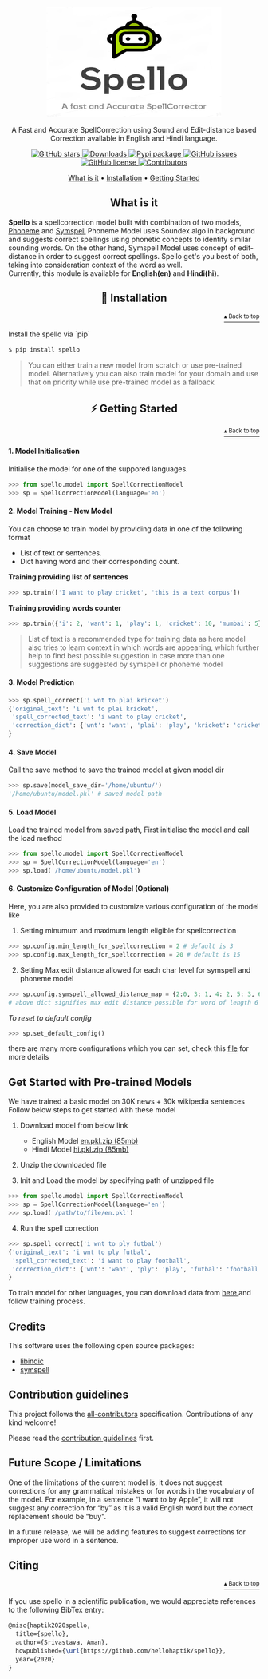 <p align="center">
    <img src="logo.png" width="350", height="220">
</p> 
<p align="center">A Fast and Accurate SpellCorrection using Sound and Edit-distance based Correction available in English and Hindi language.      
</p>  
<p align="center">  
  <a href="https://github.com/hellohaptik/spello/stargazers">  
    <img src="https://img.shields.io/github/stars/hellohaptik/spello.svg?colorA=orange&colorB=orange&logo=github"  
         alt="GitHub stars">  
  </a> 
  <a href="https://pepy.tech/project/spello/">  
      <img src="https://pepy.tech/badge/spello" alt="Downloads">  
  </a>   
  <a href="https://pypi.org/project/spello/">  
      <img src="https://img.shields.io/pypi/v/spello?colorB=brightgreen" alt="Pypi package">  
  </a>  
  <a href="https://github.com/hellohaptik/spello/issues">
        <img src="https://img.shields.io/github/issues/hellohaptik/spello.svg"
             alt="GitHub issues">
  </a>
  <a href="https://github.com/hellohaptik/spello/blob/master/LICENSE">  
        <img src="https://img.shields.io/github/license/hellohaptik/spello.svg"  
             alt="GitHub license">  
  </a>
  <a href="https://github.com/hellohaptik/spello/graphs/contributors">  
        <img src="https://img.shields.io/badge/all_contributors-5-blue.svg"  
             alt="Contributors">  
  </a>  
</p>  
  
<p align="center">  
 <a href="#what-is-it">What is it</a> •  
  <a href="#-installation">Installation</a> •  
  <a href="#-️getting-started">Getting Started</a> 
</p>  
</p>

<h2 align="center">What is it</h3>  
  
**Spello** is a spellcorrection model built with combination of two models, <a href="https://en.wikipedia.org/wiki/Soundex">Phoneme</a> and <a href="https://github.com/wolfgarbe/SymSpell"> Symspell</a> Phoneme Model uses Soundex algo in background and suggests correct spellings using phonetic concepts to identify similar sounding words. On the other hand, Symspell Model uses concept of edit-distance in order to suggest correct spellings. Spello get's you best of both, taking into consideration context of the word as well. <br>
Currently, this module is available for **English(en)** and  **Hindi(hi)**.
<h2 align="center">💾 Installation</h2>  
<p align="right"><a href="#what-is-it"><sup>▴ Back to top</sup></a></p>
Install the spello via `pip`

```bash  
$ pip install spello
```  
> You can either train a new model from scratch or use pre-trained model. Alternatively you can also train model for your domain and use that on priority while use pre-trained model as a fallback

<h2 align="center">⚡ ️Getting Started</h2> 
<p align="right"><a href="#what-is-it"><sup>▴ Back to top</sup></a></p>
  
#### 1. **Model Initialisation**
Initialise the model for one of the suppored languages. 
```python  
>>> from spello.model import SpellCorrectionModel  
>>> sp = SpellCorrectionModel(language='en')  
```  

#### 2. Model Training - New Model
You can choose to train model by providing data in one of the following format
- List of text or sentences.
- Dict having word and their corresponding count.

**Training providing list of sentences**
```python 
>>> sp.train(['I want to play cricket', 'this is a text corpus'])
```
**Training providing words counter**
```python 
>>> sp.train({'i': 2, 'want': 1, 'play': 1, 'cricket': 10, 'mumbai': 5})
```
> List of text is a recommended type for training data as here model also tries to learn context in which words are appearing, which further help to find best possible suggestion in case more than one suggestions are suggested by symspell or phoneme model

#### 3. Model Prediction
```python  
>>> sp.spell_correct('i wnt to plai kricket')  
{'original_text': 'i wnt to plai kricket',
 'spell_corrected_text': 'i want to play cricket',
 'correction_dict': {'wnt': 'want', 'plai': 'play', 'kricket': 'cricket'}
}
```  

#### 4. Save Model
Call the save method to save the trained model at given model dir 
```python  
>>> sp.save(model_save_dir='/home/ubuntu/')
'/home/ubuntu/model.pkl' # saved model path
```  

#### 5. Load Model 
Load the trained model from saved path, First initialise the model and call the load method
```python  
>>> from spello.model import SpellCorrectionModel
>>> sp = SpellCorrectionModel(language='en')
>>> sp.load('/home/ubuntu/model.pkl')
```  

#### 6. Customize Configuration of Model (Optional)
Here, you are also provided to customize various configuration of the model like 
1. Setting minumum and maximum length eligible for spellcorrection
```python  
>>> sp.config.min_length_for_spellcorrection = 2 # default is 3
>>> sp.config.max_length_for_spellcorrection = 20 # default is 15
```  
2. Setting Max edit distance allowed for each char level for symspell and phoneme model
```python
>>> sp.config.symspell_allowed_distance_map = {2:0, 3: 1, 4: 2, 5: 3, 6: 3, 7: 4, 8: 4, 9:5, 10:5, 11:5, 12:5, 13: 6, 14: 6, 15: 6, 16: 6, 17: 6, 18: 6, 19: 6, 20: 6}
# above dict signifies max edit distance possible for word of length 6 is 3, for length 7 is 4 and so on..
```
*To reset to default config*
```python
>>> sp.set_default_config()
```
there are many more configurations which you can set, check this <a href="https://github.com/hellohaptik/spello/blob/master/spello/config.py">file</a> for more details


## Get Started with Pre-trained Models
We have trained a basic model on 30K news + 30k wikipedia sentences
<br>Follow below steps to get started with these model
1. Download model from below link
    - English Model <a href="https://www.dropbox.com/s/ukz5zbe6cudb4mu/en.pkl.zip?dl=1"> en.pkl.zip (85mb) </a>
    - Hindi Model <a href="https://www.dropbox.com/s/ukz5zbe6cudb4mu/en.pkl.zip?dl=1"> hi.pkl.zip (85mb) </a>

2. Unzip the downloaded file
3. Init and Load the model by specifying path of unzipped file
```python
>>> from spello.model import SpellCorrectionModel
>>> sp = SpellCorrectionModel(language='en')
>>> sp.load('/path/to/file/en.pkl')
```
4. Run the spell correction
```python
>>> sp.spell_correct('i wnt to ply futbal')
{'original_text': 'i wnt to ply futbal',
 'spell_corrected_text': 'i want to play football',
 'correction_dict': {'wnt': 'want', 'ply': 'play', 'futbal': 'football'}
}

```

To train model for other languages, you can download data from <a href="https://wortschatz.uni-leipzig.de/en/download/">here </a> and follow training process.

## Credits 

This software uses the following open source packages:

- [libindic](https://github.com/libindic/soundex)
- [symspell](https://github.com/wolfgarbe/SymSpell)


## Contribution guidelines
This project follows the [all-contributors](https://github.com/all-contributors/all-contributors) specification. Contributions of any kind welcome!

Please read the [contribution guidelines](CONTRIBUTION.md) first.

## Future Scope / Limitations
One of the limitations of the current model is, it does not suggest corrections for any grammatical mistakes or for words in the vocabulary of the model. For example, in a sentence “I want to by Apple”, it will not suggest any correction for “by” as it is a valid English word but the correct replacement should be "buy".

In a future release, we will be adding features to suggest corrections  for improper use word in a sentence.
 


<h2>Citing</h2>
<p align="right"><a href="#what-is-it"><sup>▴ Back to top</sup></a></p>

If you use spello in a scientific publication, we would appreciate references to the following BibTex entry:

```latex
@misc{haptik2020spello,
  title={spello},
  author={Srivastava, Aman},
  howpublished={\url{https://github.com/hellohaptik/spello}},
  year={2020}
}
```
